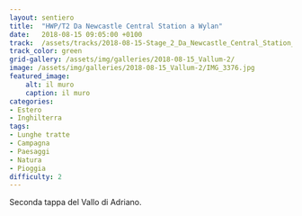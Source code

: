 ```yaml
---
layout: sentiero
title:  "HWP/T2 Da Newcastle Central Station a Wylan"
date:   2018-08-15 09:05:00 +0100
track:  /assets/tracks/2018-08-15-Stage_2_Da_Newcastle_Central_Station_a_Wylan.gpx
track_color: green
grid-gallery: /assets/img/galleries/2018-08-15_Vallum-2/
image: /assets/img/galleries/2018-08-15_Vallum-2/IMG_3376.jpg
featured_image:
    alt: il muro
    caption: il muro
categories:
- Estero
- Inghilterra
tags:
- Lunghe tratte
- Campagna
- Paesaggi
- Natura
- Pioggia
difficulty: 2
---
```


Seconda tappa del Vallo di Adriano. 
